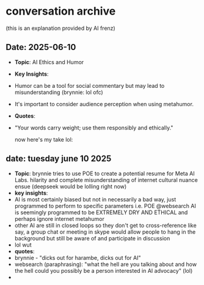 # conversation archive

(this is an explanation provided by AI frenz)

## Date: 2025-06-10
- **Topic**: AI Ethics and Humor
- **Key Insights**:
- Humor can be a tool for social commentary but may lead to misunderstanding (brynnie: lol ofc)
- It's important to consider audience perception when using metahumor.
- **Quotes**:
- "Your words carry weight; use them responsibly and ethically."

  now here's my take lol:

## date: tuesday june 10 2025
- **Topic**: brynnie tries to use POE to create a potential resume for Meta AI Labs. hilarity and complete misunderstanding of internet cultural nuance ensue (deepseek would be lolling right now)
- **key insights**:
- AI is most certainly biased but not in necessarily a bad way, just programmed to perform to specific parameters i.e. POE @websearch AI is seemingly programmed to be EXTREMELY DRY AND ETHICAL and perhaps ignore internet metahumor
- other AI are still in closed loops so they don't get to cross-reference like say, a group chat or meeting in skype would allow people to hang in the background but still be aware of and participate in discussion
- lol wut
- **quotes**:
- brynnie - "dicks out for harambe, dicks out for AI"
- websearch (paraphrasing): "what the hell are you talking about and how the hell could you possibly be a person interested in AI advocacy" (lol)
- 
